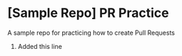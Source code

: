 # [Sample Repo] PR Practice
A sample repo for practicing how to create Pull Requests

1. Added this line
